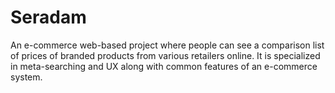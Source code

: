 # Seradam

An e-commerce web-based project where people can see a comparison list of prices of branded products from various retailers online. 
It is specialized in meta-searching and UX along with common features of an e-commerce system.
